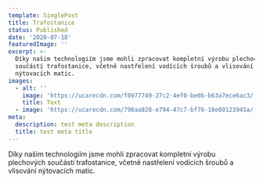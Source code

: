 ```yaml
---
template: SinglePost
title: Trafostanice
status: Published
date: '2020-07-18'
featuredImage: ''
excerpt: >-
  Díky našim technologiím jsme mohli zpracovat kompletní výrobu plechových
  součástí trafostanice, včetně nastřelení vodících šroubů a vlisování
  nýtovacích matic.
images:
  - alt: ''
    image: 'https://ucarecdn.com/f0977749-27c2-4ef0-be0b-b63a7ece6ac3/'
    title: Text
  - image: 'https://ucarecdn.com/798aa828-e794-47c7-bf76-18e80123945a/'
meta:
  description: test meta description
  title: test meta title
---
```

Díky našim technologiím jsme mohli zpracovat kompletní výrobu plechových součástí trafostanice, včetně nastřelení vodících šroubů a vlisování nýtovacích matic.
